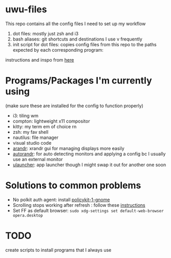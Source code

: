 # uwu-files

This repo contains all the config files I need to set up my workflow
1. dot files: mostly just zsh and i3
2. bash aliases: git shortcuts and destinations I use v frequently
3. init script for dot files: copies config files from this repo to the paths expected by each corresponding program: 

instructions and inspo from [here](https://www.freecodecamp.org/news/dive-into-dotfiles-part-2-6321b4a73608)

# Programs/Packages I'm currently using
(make sure these are installed for the config to function properly)
- i3: tiling wm
- compton: lightweight x11 compositor
- kitty: my term em of choice rn
- zsh: my fav shell
- nautilus: file manager
- visual studio code
- [arandr](https://christian.amsuess.com/tools/arandr/): xrandr gui for managing displays more easily
- [autorandr](https://github.com/wertarbyte/autorandr): for auto detecting monitors and applying a config bc I usually use an external monitor
- [ulauncher](https://ulauncher.io/): app launcher though I might swap it out for another one soon

# Solutions to common problems
- No polkit auth agent: install [policykit-1-gnome](https://launchpad.net/ubuntu/+source/policykit-1-gnome) 
- Scrolling stops working after refresh : follow these [instructions](https://askubuntu.com/questions/1053720/scrolling-not-working-after-suspend-looking-for-permanent-solution)
- Set FF as default browser: `sudo xdg-settings set default-web-browser opera.desktop`

# TODO
create scripts to install programs that I always use 